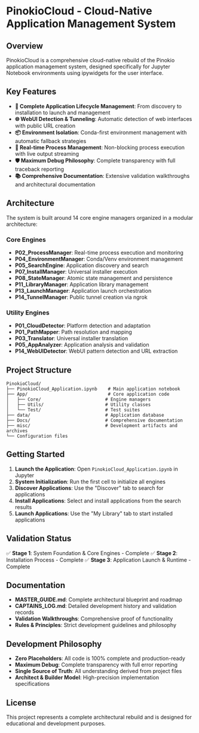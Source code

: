 # PinokioCloud - Cloud-Native Application Management System

## Overview

PinokioCloud is a comprehensive cloud-native rebuild of the Pinokio application management system, designed specifically for Jupyter Notebook environments using ipywidgets for the user interface.

## Key Features

- **🔧 Complete Application Lifecycle Management**: From discovery to installation to launch and management
- **🌐 WebUI Detection & Tunneling**: Automatic detection of web interfaces with public URL creation
- **📦 Environment Isolation**: Conda-first environment management with automatic fallback strategies
- **🔄 Real-time Process Management**: Non-blocking process execution with live output streaming
- **🛡️ Maximum Debug Philosophy**: Complete transparency with full traceback reporting
- **📚 Comprehensive Documentation**: Extensive validation walkthroughs and architectural documentation

## Architecture

The system is built around 14 core engine managers organized in a modular architecture:

### Core Engines
- **P02_ProcessManager**: Real-time process execution and monitoring
- **P04_EnvironmentManager**: Conda/Venv environment management
- **P05_SearchEngine**: Application discovery and search
- **P07_InstallManager**: Universal installer execution
- **P08_StateManager**: Atomic state management and persistence
- **P11_LibraryManager**: Application library management
- **P13_LaunchManager**: Application launch orchestration
- **P14_TunnelManager**: Public tunnel creation via ngrok

### Utility Engines
- **P01_CloudDetector**: Platform detection and adaptation
- **P01_PathMapper**: Path resolution and mapping
- **P03_Translator**: Universal installer translation
- **P05_AppAnalyzer**: Application analysis and validation
- **P14_WebUIDetector**: WebUI pattern detection and URL extraction

## Project Structure

```
PinokioCloud/
├── PinokioCloud_Application.ipynb    # Main application notebook
├── App/                              # Core application code
│   ├── Core/                        # Engine managers
│   ├── Utils/                       # Utility classes
│   └── Test/                        # Test suites
├── data/                            # Application database
├── Docs/                            # Comprehensive documentation
├── misc/                            # Development artifacts and archives
└── Configuration files
```

## Getting Started

1. **Launch the Application**: Open `PinokioCloud_Application.ipynb` in Jupyter
2. **System Initialization**: Run the first cell to initialize all engines
3. **Discover Applications**: Use the "Discover" tab to search for applications
4. **Install Applications**: Select and install applications from the search results
5. **Launch Applications**: Use the "My Library" tab to start installed applications

## Validation Status

✅ **Stage 1**: System Foundation & Core Engines - Complete
✅ **Stage 2**: Installation Process - Complete
✅ **Stage 3**: Application Launch & Runtime - Complete

## Documentation

- **MASTER_GUIDE.md**: Complete architectural blueprint and roadmap
- **CAPTAINS_LOG.md**: Detailed development history and validation records
- **Validation Walkthroughs**: Comprehensive proof of functionality
- **Rules & Principles**: Strict development guidelines and philosophy

## Development Philosophy

- **Zero Placeholders**: All code is 100% complete and production-ready
- **Maximum Debug**: Complete transparency with full error reporting
- **Single Source of Truth**: All understanding derived from project files
- **Architect & Builder Model**: High-precision implementation specifications

## License

This project represents a complete architectural rebuild and is designed for educational and development purposes.